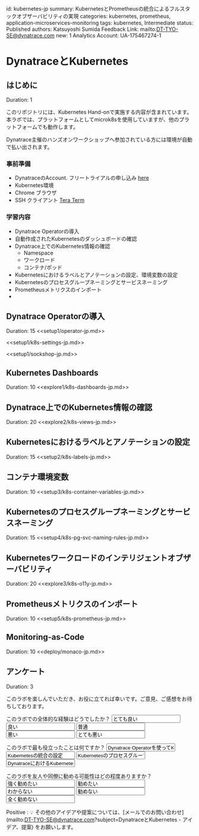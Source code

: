id: kubernetes-jp
summary: KubernetesとPrometheusの統合によるフルスタックオブザーバビリティの実現
categories: kubernetes, prometheus, application-microservices-monitoring
tags: kubernetes, Intermediate
status: Published 
authors: Katsuyoshi Sumida
Feedback Link: mailto:DT-TYO-SE@dynatrace.com
new: 1
Analytics Account: UA-175467274-1

# DynatraceとKubernetes
<!-- ------------------------ -->
## はじめに
Duration: 1

このリポジトリには、Kubernetes Hand-onで実施する内容が含まれています。本ラボでは、プラットフォームとしてmicrok8sを使用していますが、他のプラットフォームでも動作します。

Dynatrace主催のハンズオンワークショップへ参加されている方には環境が自動で払い出されます。

### 事前準備
* DynatraceのAccount. フリートライアルの申し込み [here](https://www.dynatrace.com/trial/)
* Kubernetes環境
* Chrome ブラウザ
* SSH クライアント [Tera Term](https://ja.osdn.net/projects/ttssh2/)

### 学習内容
- Dynatrace Operatorの導入
- 自動作成されたKubernetesのダッシュボードの確認
- Dynatrace上でのKubernetes情報の確認
  - Namespace
  - ワークロード
  - コンテナ/ポッド
- Kubernetesにおけるラベルとアノテーションの設定、環境変数の設定
- Kubernetesのプロセスグループネーミングとサービスネーミング
- Prometheusメトリクスのインポート
- 

<!-- Step 1 -->
## Dynatrace Operatorの導入
Duration: 15
<<setup1/operator-jp.md>>

<<setup1/k8s-settings-jp.md>>

<<setup1/sockshop-jp.md>>

<!-- Step 2 -->
## Kubernetes Dashboards
Duration: 10
<<explore1/k8s-dashboards-jp.md>>

<!-- Step 3 -->
## Dynatrace上でのKubernetes情報の確認
Duration: 20
<<explore2/k8s-views-jp.md>>

<!-- Step 4 -->
## Kubernetesにおけるラベルとアノテーションの設定
Duration: 15
<<setup2/k8s-labels-jp.md>>

<!-- Step 5 -->
## コンテナ環境変数
Duration: 10
<<setup3/k8s-container-variables-jp.md>>

<!-- Step 6 -->
## Kubernetesのプロセスグループネーミングとサービスネーミング
Duration: 15
<<setup4/k8s-pg-svc-naming-rules-jp.md>>

<!-- Step 7 -->
## Kubernetesワークロードのインテリジェントオブザーバビリティ
Duration: 20
<<explore3/k8s-o11y-jp.md>>

<!-- Step 8 -->
## Prometheusメトリクスのインポート
Duration: 10
<<setup5/k8s-prometheus-jp.md>>

<!-- Step 9 -->
## Monitoring-as-Code
Duration: 10
<<deploy/monaco-jp.md>>

<!-- ------------------------ -->

## アンケート
Duration: 3

このラボを楽しんでいただき、お役に立てれば幸いです。ご意見、ご感想をお待ちしております。
<form>
  <name>このラボでの全体的な経験はどうでしたか？</name>
  <input value="とても良い" />
  <input value="良い" />
  <input value="普通" />
  <input value="悪い" />
  <input value="とても悪い" />
</form>

<form>
  <name>このラボで最も役立ったことは何ですか？</name>
  <input value="Dynatrace Operatorを使ってKubernetesにデプロイする方法" />
  <input value="Kubernetesの統合の設定" />
  <input value="Kubernetesのプロセスグループネーミングとサービスネーミング" />
  <input value="DynatraceにおけるKubernetesの理解" />
</form>

<form>
  <name>このラボを友人や同僚に勧める可能性はどの程度ありますか？</name>
  <input value="強く勧めたい" />
  <input value="勧めたい" />
  <input value="わからない" />
  <input value="勧めない" />
  <input value="全く勧めない" />
</form>

Positive
: 💡 その他のアイデアや提案については、[メールでのお問い合わせ](mailto:DT-TYO-SE@dynatrace.com?subject=DynatraceとKubernetes - アイデア、提案) をお願いします。